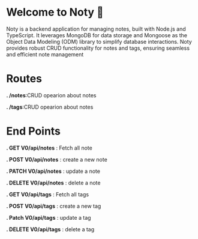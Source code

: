 # Welcome to Noty 👋

Noty is a backend application for managing notes, built with Node.js and TypeScript. It leverages MongoDB for data storage and Mongoose as the Object Data Modeling (ODM) library to simplify database interactions. Noty provides robust CRUD functionality for notes and tags, ensuring seamless and efficient note management

# Routes 
 __. /notes__:CRUD opearion about notes
 
 __. /tags__:CRUD opearion about notes

# End Points

__. GET V0/api/notes__ : Fetch all note

__. POST V0/api/notes__ : create a new note

__. PATCH V0/api/notes__ : update a note 

__. DELETE V0/api/notes__ : delete a note

__. GET V0/api/tags__ : Fetch all tags

__. POST V0/api/tags__ : create a new tag

__. Patch V0/api/tags__ : update a tag 

__. DELETE V0/api/tags__ : delete a tag





